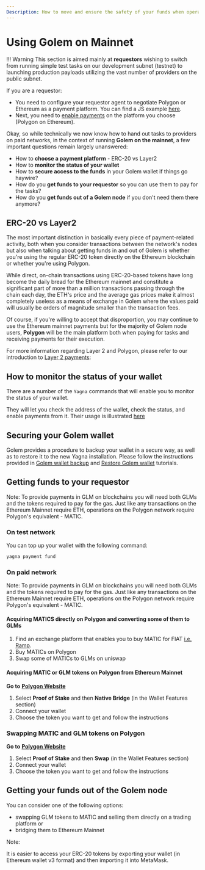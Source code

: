 ```yaml
---
Description: How to move and ensure the safety of your funds when operating on mainnet
---
```


# Using Golem on Mainnet

!!! Warning
This section is aimed mainly at **requestors** wishing to switch from running simple test tasks on our development subnet (testnet) to launching production payloads utilizing the vast number of providers on the public subnet.

If you are a requestor:

* You need to configure your requestor agent to negotiate Polygon or Ethereum as a payment platform. You can find a JS example [here](../Ncreators/javascript/examples/mainnet.md).
* Next, you need to [enable payments](../Ncreators/javascript/examples/tools/your-golem-wallet.md) on the platform you choose (Polygon on Ethereum).

Okay, so while technically we now know how to hand out tasks to providers on paid networks, in the context of running **Golem on the mainnet**, a few important questions remain largely unanswered:

* How to **choose a payment platform** - ERC-20 vs Layer2
* How to **monitor the status of your wallet**
* How to **secure access to the funds** in your Golem wallet if things go haywire?
* How do you **get funds to your requestor** so you can use them to pay for the tasks?
* How do you **get funds out of a Golem node** if you don't need them there anymore?


## ERC-20 vs Layer2

The most important distinction in basically every piece of payment-related activity, both when you consider transactions between the network's nodes but also when talking about getting funds in and out of Golem is whether you're using the regular ERC-20 token directly on the Ethereum blockchain or whether you're using Polygon.

While direct, on-chain transactions using ERC-20-based tokens have long become the daily bread for the Ethereum mainnet and constitute a significant part of more than a million transactions passing through the chain each day, the ETH's price and the average gas prices make it almost completely useless as a means of exchange in Golem where the values paid will usually be orders of magnitude smaller than the transaction fees.

Of course, if you're willing to accept that disproportion, you may continue to use the Ethereum mainnet payments but for the majority of Golem node users, **Polygon** will be the main platform both when paying for tasks and receiving payments for their execution.

For more information regarding Layer 2 and Polygon, please refer to our introduction to [Layer 2 payments](payment-layer-2.md):

## How to monitor the status of your wallet

There are a number of the `Yagna` commands that will enable you to monitor the status of your wallet.

They will let you check the address of the wallet, check the status, and enable payments from it. Their usage is illustrated [here]()


## Securing your Golem wallet

Golem provides a procedure to backup your wallet in a secure way, as well as to restore it to the new Yagna installation. 
Please follow the instructions provided in [Golem wallet backup](../Ncreators/javascript/examples/tools/wallet-backup.md) and [Restore Golem wallet](../Ncreators/javascript/examples/tools/wallet-restore.md) tutorials.

## Getting funds to your requestor

Note: To provide payments in GLM on blockchains you will need both GLMs and the tokens required to pay for the gas.
Just like any transactions on the Ethereum Mainnet require ETH, operations on the Polygon network require Polygon's equivalent - MATIC.

### On test network

You can top up your wallet with the following command:

```bash
yagna payment fund
```
### On paid network

Note: To provide payments in GLM on blockchains you will need both GLMs and the tokens required to pay for the gas.
Just like any transactions on the Ethereum Mainnet require ETH, operations on the Polygon network require Polygon's equivalent - MATIC.

#### Acquiring MATICS directly on Polygon and converting some of them to GLMs

1. Find an exchange platform that enables you to buy MATIC for FIAT [i.e. Ramp](https://ramp.network/).
2. Buy MATICs on Polygon
3. Swap some of MATICs to GLMs on uniswap

#### Acquiring MATIC or GLM tokens on Polygon from Ethereum Mainnet

**Go to** [**Polygon Website**](https://wallet.polygon.technology)

1. Select **Proof of Stake** and then **Native Bridge** (in the Wallet Features section)
2. Connect your wallet
3. Choose the token you want to get and follow the instructions

### Swapping MATIC and GLM tokens on Polygon

**Go to** [**Polygon Website**](https://wallet.polygon.technology)
1. Select **Proof of Stake** and then **Swap** (in the Wallet Features section)
2. Connect your wallet
3. Choose the token you want to get and follow the instructions


## Getting your funds out of the Golem node

You can consider one of the following options:

* swapping GLM tokens to MATIC and selling them directly on a trading platform or
* bridging them to Ethereum Mainnet 

Note:

It is easier to access your ERC-20 tokens by exporting your wallet (in Ethereum wallet v3 format) and then importing it into MetaMask. 